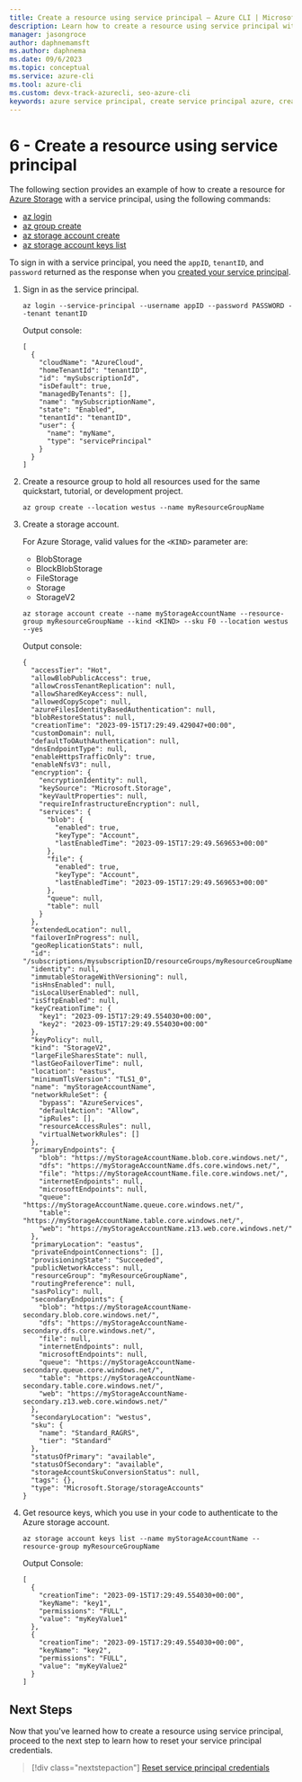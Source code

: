 ```yaml
---
title: Create a resource using service principal – Azure CLI | Microsoft Docs
description: Learn how to create a resource using service principal with Azure CLI.
manager: jasongroce
author: daphnemamsft
ms.author: daphnema
ms.date: 09/6/2023
ms.topic: conceptual
ms.service: azure-cli
ms.tool: azure-cli
ms.custom: devx-track-azurecli, seo-azure-cli
keywords: azure service principal, create service principal azure, create service principal azure cli
---
```


# 6 - Create a resource using service principal

The following section provides an example of how to create a resource for [Azure Storage](/azure/storage/) with a service principal, using the following commands:

* [az login](/cli/azure/reference-index#az-login)
* [az group create](/cli/azure/group#az-group-create)
* [az storage account create](/cli/azure/storage/account#az-storage-account-create)
* [az storage account keys list](/cli/azure/storage/account/keys#az-storage-account-keys-list)

To sign in with a service principal, you need the `appID`, `tenantID`, and `password` returned as the response when you [created your service principal](./azure-cli-sp-tutorial-1.md).

1. Sign in as the service principal.

    ```azurecli-interactive
    az login --service-principal --username appID --password PASSWORD --tenant tenantID
    ```

    Output console:

    ```
    [
      {
        "cloudName": "AzureCloud",
        "homeTenantId": "tenantID",
        "id": "mySubscriptionId",
        "isDefault": true,
        "managedByTenants": [],
        "name": "mySubscriptionName",
        "state": "Enabled",
        "tenantId": "tenantID",
        "user": {
          "name": "myName",
          "type": "servicePrincipal"
        }
      }
    ]
    ```

2. Create a resource group to hold all resources used for the same quickstart, tutorial, or development project.

    ```azurecli-interactive
    az group create --location westus --name myResourceGroupName
    ```

3. Create a storage account.

    For Azure Storage, valid values for the `<KIND>` parameter are:

    * BlobStorage
    * BlockBlobStorage
    * FileStorage
    * Storage
    * StorageV2

    ```azurecli-interactive
    az storage account create --name myStorageAccountName --resource-group myResourceGroupName --kind <KIND> --sku F0 --location westus --yes
    ```
    
    Output console:  

    ```
    {
      "accessTier": "Hot",
      "allowBlobPublicAccess": true,
      "allowCrossTenantReplication": null,
      "allowSharedKeyAccess": null,
      "allowedCopyScope": null,
      "azureFilesIdentityBasedAuthentication": null,
      "blobRestoreStatus": null,
      "creationTime": "2023-09-15T17:29:49.429047+00:00",
      "customDomain": null,
      "defaultToOAuthAuthentication": null,
      "dnsEndpointType": null,
      "enableHttpsTrafficOnly": true,
      "enableNfsV3": null,
      "encryption": {
        "encryptionIdentity": null,
        "keySource": "Microsoft.Storage",
        "keyVaultProperties": null,
        "requireInfrastructureEncryption": null,
        "services": {
          "blob": {
            "enabled": true,
            "keyType": "Account",
            "lastEnabledTime": "2023-09-15T17:29:49.569653+00:00"
          },
          "file": {
            "enabled": true,
            "keyType": "Account",
            "lastEnabledTime": "2023-09-15T17:29:49.569653+00:00"
          },
          "queue": null,
          "table": null
        }
      },
      "extendedLocation": null,
      "failoverInProgress": null,
      "geoReplicationStats": null,
      "id": "/subscriptions/mysubscriptionID/resourceGroups/myResourceGroupName/providers/Microsoft.Storage/storageAccounts/myStorageAccountName",
      "identity": null,
      "immutableStorageWithVersioning": null,
      "isHnsEnabled": null,
      "isLocalUserEnabled": null,
      "isSftpEnabled": null,
      "keyCreationTime": {
        "key1": "2023-09-15T17:29:49.554030+00:00",
        "key2": "2023-09-15T17:29:49.554030+00:00"
      },
      "keyPolicy": null,
      "kind": "StorageV2",
      "largeFileSharesState": null,
      "lastGeoFailoverTime": null,
      "location": "eastus",
      "minimumTlsVersion": "TLS1_0",
      "name": "myStorageAccountName",
      "networkRuleSet": {
        "bypass": "AzureServices",
        "defaultAction": "Allow",
        "ipRules": [],
        "resourceAccessRules": null,
        "virtualNetworkRules": []
      },
      "primaryEndpoints": {
        "blob": "https://myStorageAccountName.blob.core.windows.net/",
        "dfs": "https://myStorageAccountName.dfs.core.windows.net/",
        "file": "https://myStorageAccountName.file.core.windows.net/",
        "internetEndpoints": null,
        "microsoftEndpoints": null,
        "queue": "https://myStorageAccountName.queue.core.windows.net/",
        "table": "https://myStorageAccountName.table.core.windows.net/",
        "web": "https://myStorageAccountName.z13.web.core.windows.net/"
      },
      "primaryLocation": "eastus",
      "privateEndpointConnections": [],
      "provisioningState": "Succeeded",
      "publicNetworkAccess": null,
      "resourceGroup": "myResourceGroupName",
      "routingPreference": null,
      "sasPolicy": null,
      "secondaryEndpoints": {
        "blob": "https://myStorageAccountName-secondary.blob.core.windows.net/",
        "dfs": "https://myStorageAccountName-secondary.dfs.core.windows.net/",
        "file": null,
        "internetEndpoints": null,
        "microsoftEndpoints": null,
        "queue": "https://myStorageAccountName-secondary.queue.core.windows.net/",
        "table": "https://myStorageAccountName-secondary.table.core.windows.net/",
        "web": "https://myStorageAccountName-secondary.z13.web.core.windows.net/"
      },
      "secondaryLocation": "westus",
      "sku": {
        "name": "Standard_RAGRS",
        "tier": "Standard"
      },
      "statusOfPrimary": "available",
      "statusOfSecondary": "available",
      "storageAccountSkuConversionStatus": null,
      "tags": {},
      "type": "Microsoft.Storage/storageAccounts"
    }
    ```

4. Get resource keys, which you use in your code to authenticate to the Azure storage account.

    ```azurecli-interactive
    az storage account keys list --name myStorageAccountName --resource-group myResourceGroupName
    ```
    
    Output Console: 

    ```
    [
      {
        "creationTime": "2023-09-15T17:29:49.554030+00:00",
        "keyName": "key1",
        "permissions": "FULL",
        "value": "myKeyValue1"
      },
      {
        "creationTime": "2023-09-15T17:29:49.554030+00:00",
        "keyName": "key2",
        "permissions": "FULL",
        "value": "myKeyValue2"
      }
    ]
    ```

## Next Steps

Now that you've learned how to create a resource using service principal, proceed to the next step to learn how to reset your service principal credentials.

> [!div class="nextstepaction"]
> [Reset service principal credentials](./azure-cli-sp-tutorial-7.md)